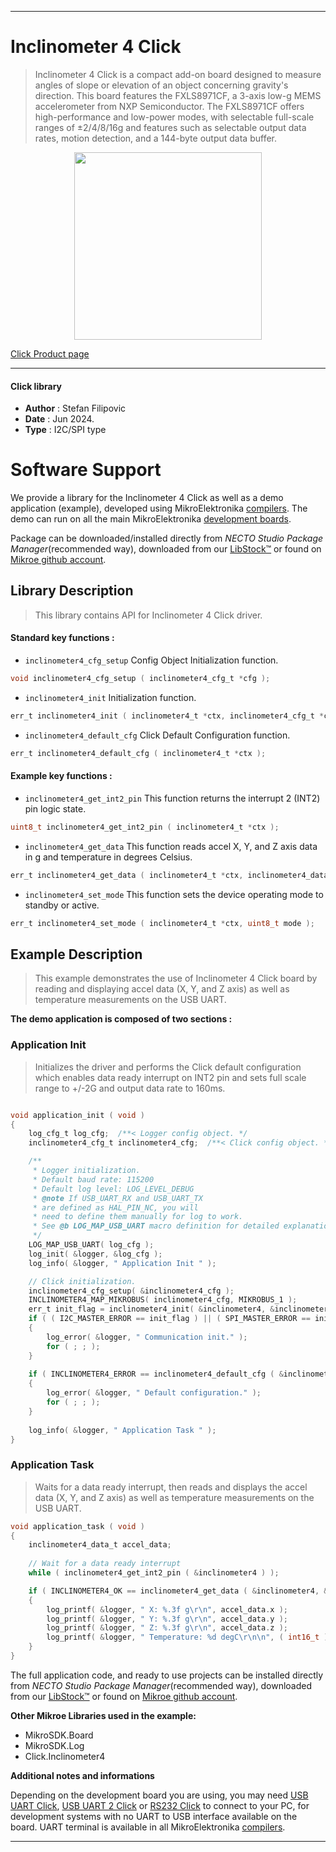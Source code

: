 
---
# Inclinometer 4 Click

> Inclinometer 4 Click is a compact add-on board designed to measure angles of slope or elevation of an object concerning gravity's direction. This board features the FXLS8971CF, a 3-axis low-g MEMS accelerometer from NXP Semiconductor. The FXLS8971CF offers high-performance and low-power modes, with selectable full-scale ranges of ±2/4/8/16g and features such as selectable output data rates, motion detection, and a 144-byte output data buffer.

<p align="center">
  <img src="https://download.mikroe.com/images/click_for_ide/inclinometer4_click.png" height=300px>
</p>

[Click Product page](https://www.mikroe.com/inclinometer-4-click)

---


#### Click library

- **Author**        : Stefan Filipovic
- **Date**          : Jun 2024.
- **Type**          : I2C/SPI type


# Software Support

We provide a library for the Inclinometer 4 Click
as well as a demo application (example), developed using MikroElektronika
[compilers](https://www.mikroe.com/necto-studio).
The demo can run on all the main MikroElektronika [development boards](https://www.mikroe.com/development-boards).

Package can be downloaded/installed directly from *NECTO Studio Package Manager*(recommended way), downloaded from our [LibStock&trade;](https://libstock.mikroe.com) or found on [Mikroe github account](https://github.com/MikroElektronika/mikrosdk_click_v2/tree/master/clicks).

## Library Description

> This library contains API for Inclinometer 4 Click driver.

#### Standard key functions :

- `inclinometer4_cfg_setup` Config Object Initialization function.
```c
void inclinometer4_cfg_setup ( inclinometer4_cfg_t *cfg );
```

- `inclinometer4_init` Initialization function.
```c
err_t inclinometer4_init ( inclinometer4_t *ctx, inclinometer4_cfg_t *cfg );
```

- `inclinometer4_default_cfg` Click Default Configuration function.
```c
err_t inclinometer4_default_cfg ( inclinometer4_t *ctx );
```

#### Example key functions :

- `inclinometer4_get_int2_pin` This function returns the interrupt 2 (INT2) pin logic state.
```c
uint8_t inclinometer4_get_int2_pin ( inclinometer4_t *ctx );
```

- `inclinometer4_get_data` This function reads accel X, Y, and Z axis data in g and temperature in degrees Celsius.
```c
err_t inclinometer4_get_data ( inclinometer4_t *ctx, inclinometer4_data_t *data_out );
```

- `inclinometer4_set_mode` This function sets the device operating mode to standby or active.
```c
err_t inclinometer4_set_mode ( inclinometer4_t *ctx, uint8_t mode );
```

## Example Description

> This example demonstrates the use of Inclinometer 4 Click board by reading and displaying accel data (X, Y, and Z axis) as well as temperature measurements on the USB UART.

**The demo application is composed of two sections :**

### Application Init

> Initializes the driver and performs the Click default configuration which enables data ready interrupt on INT2 pin and sets full scale range to +/-2G and output data rate to 160ms.

```c

void application_init ( void )
{
    log_cfg_t log_cfg;  /**< Logger config object. */
    inclinometer4_cfg_t inclinometer4_cfg;  /**< Click config object. */

    /** 
     * Logger initialization.
     * Default baud rate: 115200
     * Default log level: LOG_LEVEL_DEBUG
     * @note If USB_UART_RX and USB_UART_TX 
     * are defined as HAL_PIN_NC, you will 
     * need to define them manually for log to work. 
     * See @b LOG_MAP_USB_UART macro definition for detailed explanation.
     */
    LOG_MAP_USB_UART( log_cfg );
    log_init( &logger, &log_cfg );
    log_info( &logger, " Application Init " );

    // Click initialization.
    inclinometer4_cfg_setup( &inclinometer4_cfg );
    INCLINOMETER4_MAP_MIKROBUS( inclinometer4_cfg, MIKROBUS_1 );
    err_t init_flag = inclinometer4_init( &inclinometer4, &inclinometer4_cfg );
    if ( ( I2C_MASTER_ERROR == init_flag ) || ( SPI_MASTER_ERROR == init_flag ) )
    {
        log_error( &logger, " Communication init." );
        for ( ; ; );
    }
    
    if ( INCLINOMETER4_ERROR == inclinometer4_default_cfg ( &inclinometer4 ) )
    {
        log_error( &logger, " Default configuration." );
        for ( ; ; );
    }
    
    log_info( &logger, " Application Task " );
}

```

### Application Task

> Waits for a data ready interrupt, then reads and displays the accel data (X, Y, and Z axis) as well as temperature measurements on the USB UART.

```c
void application_task ( void )
{
    inclinometer4_data_t accel_data;
    
    // Wait for a data ready interrupt
    while ( inclinometer4_get_int2_pin ( &inclinometer4 ) );

    if ( INCLINOMETER4_OK == inclinometer4_get_data ( &inclinometer4, &accel_data ) )
    {
        log_printf( &logger, " X: %.3f g\r\n", accel_data.x );
        log_printf( &logger, " Y: %.3f g\r\n", accel_data.y );
        log_printf( &logger, " Z: %.3f g\r\n", accel_data.z );
        log_printf( &logger, " Temperature: %d degC\r\n\n", ( int16_t ) accel_data.temperature );
    }
}
```

The full application code, and ready to use projects can be installed directly from *NECTO Studio Package Manager*(recommended way), downloaded from our [LibStock&trade;](https://libstock.mikroe.com) or found on [Mikroe github account](https://github.com/MikroElektronika/mikrosdk_click_v2/tree/master/clicks).

**Other Mikroe Libraries used in the example:**

- MikroSDK.Board
- MikroSDK.Log
- Click.Inclinometer4

**Additional notes and informations**

Depending on the development board you are using, you may need
[USB UART Click](https://www.mikroe.com/usb-uart-click),
[USB UART 2 Click](https://www.mikroe.com/usb-uart-2-click) or
[RS232 Click](https://www.mikroe.com/rs232-click) to connect to your PC, for
development systems with no UART to USB interface available on the board. UART
terminal is available in all MikroElektronika
[compilers](https://shop.mikroe.com/compilers).

---
